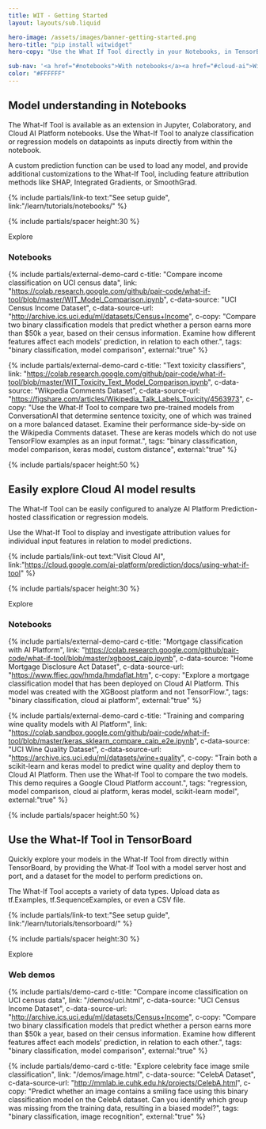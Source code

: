 ```yaml
---
title: WIT - Getting Started
layout: layouts/sub.liquid

hero-image: /assets/images/banner-getting-started.png
hero-title: "pip install witwidget"
hero-copy: "Use the What If Tool directly in your Notebooks, in TensorBoard, and with Cloud AI models."

sub-nav: '<a href="#notebooks">With notebooks</a><a href="#cloud-ai">With Google Cloud</a><a href="#tensorboard">On Tensorboard</a>'
color: "#FFFFFF"
---
```


<div class="mdl-cell--8-col mdl-cell--8-col-tablet mdl-cell--4-col-phone">

<a name="notebooks"></a>

## Model understanding in Notebooks

The What-If Tool is available as an extension in Jupyter, Colaboratory, and Cloud AI Platform notebooks. Use the What-If Tool to analyze classification or regression models on datapoints as inputs directly from within the notebook.
 
A custom prediction function can be used to load any model, and provide additional customizations to the What-If Tool, including feature attribution methods like SHAP, Integrated Gradients, or SmoothGrad.

{% include partials/link-to text:"See setup guide", link:"/learn/tutorials/notebooks/" %}

{% include partials/spacer height:30 %}

<div class="section-action">Explore</div>

### Notebooks

  <div class="mdl-grid no-padding">

  {% include partials/external-demo-card c-title: "Compare income classification on UCI census data", link: "https://colab.research.google.com/github/pair-code/what-if-tool/blob/master/WIT_Model_Comparison.ipynb",
  c-data-source: "UCI Census Income Dataset", c-data-source-url: "http://archive.ics.uci.edu/ml/datasets/Census+Income", c-copy: "Compare two binary classification models that predict whether a person earns more than $50k a year, based on their census information. Examine how different features affect each models' prediction, in relation to each other.", tags: "binary classification, model comparison", external:"true" %}

  {% include partials/external-demo-card c-title: "Text toxicity classifiers", link: "https://colab.research.google.com/github/pair-code/what-if-tool/blob/master/WIT_Toxicity_Text_Model_Comparison.ipynb",
  c-data-source: "Wikpedia Comments Dataset", c-data-source-url: "https://figshare.com/articles/Wikipedia_Talk_Labels_Toxicity/4563973", c-copy: "Use the What-If Tool to compare two pre-trained models from ConversationAI that determine sentence toxicity, one of which was trained on a more balanced dataset. Examine their performance side-by-side on the Wikipedia Comments dataset. These are keras models which do not use TensorFlow examples as an input format.", tags: "binary classification, model comparison, keras model, custom distance", external:"true" %}

  </div>

{% include partials/spacer height:50 %}

<a name="cloud-ai"></a>

## Easily explore Cloud AI model results

The What-If Tool can be easily configured to analyze AI Platform Prediction-hosted classification or regression models.

Use the What-If Tool to display and investigate attribution values for individual input features in relation to model predictions.

{% include partials/link-out text:"Visit Cloud AI", link:"https://cloud.google.com/ai-platform/prediction/docs/using-what-if-tool" %}

{% include partials/spacer height:30 %}

<div class="section-action">Explore</div>

### Notebooks

  <div class="mdl-grid no-padding">

  {% include partials/external-demo-card c-title: "Mortgage classification with AI Platform", link: "https://colab.research.google.com/github/pair-code/what-if-tool/blob/master/xgboost_caip.ipynb",
  c-data-source: "Home Mortgage Disclosure Act Dataset", c-data-source-url: "https://www.ffiec.gov/hmda/hmdaflat.htm", c-copy: "Explore a mortgage classification model that has been deployed on Cloud AI Platform. This model was created with the XGBoost platform and not TensorFlow.", tags: "binary classification, cloud ai platform", external:"true" %}

  {% include partials/external-demo-card c-title: "Training and comparing wine quality models with AI Platform", link: "https://colab.sandbox.google.com/github/pair-code/what-if-tool/blob/master/keras_sklearn_compare_caip_e2e.ipynb",
  c-data-source: "UCI Wine Quality Dataset", c-data-source-url: "https://archive.ics.uci.edu/ml/datasets/wine+quality", c-copy: "Train both a scikit-learn and keras model to predict wine quality and deploy them to Cloud AI Platform. Then use the What-If Tool to compare the two models. This demo requires a Google Cloud Platform account.", tags: "regression, model comparison, cloud ai platform, keras model, scikit-learn model", external:"true" %}

  </div>

{% include partials/spacer height:50 %}

<a name="tensorboard"></a>

## Use the What-If Tool in TensorBoard

Quickly explore your models in the What-If Tool from directly within TensorBoard, by providing the What-If Tool with a model server host and port, and a dataset for the model to perform predictions on.
 
The What-If Tool accepts a variety of data types. Upload data as tf.Examples, tf.SequenceExamples, or even a CSV file.

{% include partials/link-to text:"See setup guide", link:"/learn/tutorials/tensorboard/" %}

{% include partials/spacer height:30 %}

<div class="section-action">Explore</div>

### Web demos

  <div class="mdl-grid no-padding">

  {% include partials/demo-card c-title: "Compare income classification on UCI census data", link: "/demos/uci.html",
  c-data-source: "UCI Census Income Dataset", c-data-source-url: "http://archive.ics.uci.edu/ml/datasets/Census+Income", c-copy: "Compare two binary classification models that predict whether a person earns more than $50k a year, based on their census information. Examine how different features affect each models' prediction, in relation to each other.", tags: "binary classification, model comparison", external:"true" %}

  {% include partials/demo-card c-title: "Explore celebrity face image smile classification", link: "/demos/image.html",
  c-data-source: "CelebA Dataset", c-data-source-url:  "http://mmlab.ie.cuhk.edu.hk/projects/CelebA.html", c-copy: "Predict whether an image contains a smiling face using this binary classification model on the CelebA dataset. Can you identify which group was missing from the training data, resulting in a biased model?", tags: "binary classification, image recognition", external:"true" %}

  </div>

</div>